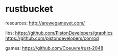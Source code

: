 # rustbucket

resources:
http://arewegameyet.com/

libs:
https://github.com/PistonDevelopers/graphics
https://github.com/pistondevelopers/conrod

games:
https://github.com/Coeuvre/rust-2048